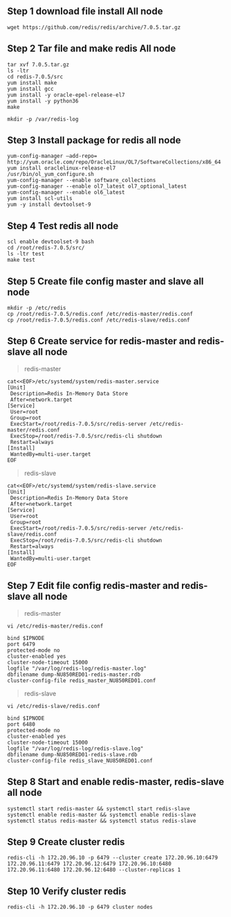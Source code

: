 ## Step 1 download file install All node
```
wget https://github.com/redis/redis/archive/7.0.5.tar.gz
```

## Step 2 Tar file and make redis All node
```
tar xvf 7.0.5.tar.gz
ls -ltr
cd redis-7.0.5/src
yum install make
yum install gcc
yum install -y oracle-epel-release-el7
yum install -y python36
make 
```
```
mkdir -p /var/redis-log
```

## Step 3 Install package for redis all node
```
yum-config-manager –add-repo= http://yum.oracle.com/repo/OracleLinux/OL7/SoftwareCollections/x86_64
yum install oraclelinux-release-el7
/usr/bin/ol_yum_configure.sh
yum-config-manager --enable software_collections
yum-config-manager --enable ol7_latest ol7_optional_latest
yum-config-manager --enable ol6_latest
yum install scl-utils
yum -y install devtoolset-9
```

## Step 4 Test redis all node
```
scl enable devtoolset-9 bash
cd /root/redis-7.0.5/src/
ls -ltr test
make test
```

## Step 5 Create file config master and slave all node
```
mkdir -p /etc/redis
cp /root/redis-7.0.5/redis.conf /etc/redis-master/redis.conf
cp /root/redis-7.0.5/redis.conf /etc/redis-slave/redis.conf
```

## Step 6 Create service for redis-master and redis-slave all node
>redis-master
```
cat<<EOF>/etc/systemd/system/redis-master.service
[Unit]
 Description=Redis In-Memory Data Store
 After=network.target
[Service]
 User=root
 Group=root
 ExecStart=/root/redis-7.0.5/src/redis-server /etc/redis-master/redis.conf
 ExecStop=/root/redis-7.0.5/src/redis-cli shutdown
 Restart=always
[Install]
 WantedBy=multi-user.target
EOF
```
>redis-slave
```
cat<<EOF>/etc/systemd/system/redis-slave.service
[Unit]
 Description=Redis In-Memory Data Store
 After=network.target
[Service]
 User=root
 Group=root
 ExecStart=/root/redis-7.0.5/src/redis-server /etc/redis-slave/redis.conf
 ExecStop=/root/redis-7.0.5/src/redis-cli shutdown
 Restart=always
[Install]
 WantedBy=multi-user.target
EOF
```

## Step 7 Edit file config redis-master and redis-slave all node
>redis-master
```
vi /etc/redis-master/redis.conf
```
```
bind $IPNODE
port 6479
protected-mode no
cluster-enabled yes
cluster-node-timeout 15000
logfile "/var/log/redis-log/redis-master.log"
dbfilename dump-NU850RED01-redis-master.rdb
cluster-config-file redis_master_NU850RED01.conf
```
>redis-slave
```
vi /etc/redis-slave/redis.conf
```
```
bind $IPNODE
port 6480
protected-mode no
cluster-enabled yes
cluster-node-timeout 15000
logfile "/var/log/redis-log/redis-slave.log"
dbfilename dump-NU850RED01-redis-slave.rdb
cluster-config-file redis_slave_NU850RED01.conf
```
## Step 8 Start and enable redis-master, redis-slave all node
```
systemctl start redis-master && systemctl start redis-slave
systemctl enable redis-master && systemctl enable redis-slave
systemctl status redis-master && systemctl status redis-slave
```

## Step 9 Create cluster redis
```
redis-cli -h 172.20.96.10 -p 6479 --cluster create 172.20.96.10:6479 172.20.96.11:6479 172.20.96.12:6479 172.20.96.10:6480 172.20.96.11:6480 172.20.96.12:6480 --cluster-replicas 1
```

## Step 10 Verify cluster redis
```
redis-cli -h 172.20.96.10 -p 6479 cluster nodes
```
